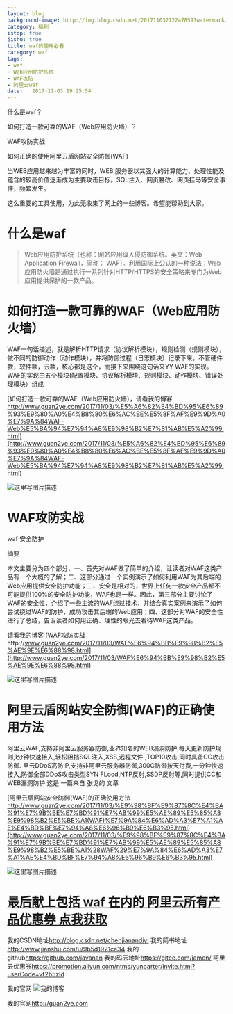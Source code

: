 ```yaml
---
layout: blog
background-image: http://img.blog.csdn.net/20171103212247859?watermark/2/text/aHR0cDovL2Jsb2cuY3Nkbi5uZXQvY2hlbmppYW5hbmRpeWk=/font/5a6L5L2T/fontsize/400/fill/I0JBQkFCMA==/dissolve/70/gravity/SouthEast
category: 福利
istop: true
jishu: true
title: waf的使用必看
category: waf
tags:
- waf
- Web应用防护系统
- WAF攻防
- 阿里云waf
date:   2017-11-03 19:25:54
---
```



什么是waf？

如何打造一款可靠的WAF（Web应用防火墙）？

WAF攻防实战

如何正确的使用阿里云盾网站安全防御(WAF)


当WEB应用越来越为丰富的同时，WEB 服务器以其强大的计算能力、处理性能及蕴含的较高价值逐渐成为主要攻击目标。SQL注入、网页篡改、网页挂马等安全事件，频繁发生。

这么重要的工具使用，为此无收集了网上的一些博客。希望能帮助到大家。





# 什么是waf

> Web应用防护系统（也称：网站应用级入侵防御系统。英文：Web Application Firewall，简称：
> WAF）。利用国际上公认的一种说法：Web应用防火墙是通过执行一系列针对HTTP/HTTPS的安全策略来专门为Web应用提供保护的一款产品。



# 如何打造一款可靠的WAF（Web应用防火墙）

‍‍WAF一句话描述，就是解析HTTP请求（协议解析模块），规则检测（规则模块），做不同的防御动作（动作模块），并将防御过程（日志模块）记录下来。不管硬件款，软件款，云款，核心都是这个，而接下来围绕这句话来YY WAF的实现。WAF的实现由五个模块(配置模块、协议解析模块、规则模块、动作模块、错误处理模块）组成

[如何打造一款可靠的WAF（Web应用防火墙），请看我的博客
http://www.guan2ye.com/2017/11/03/%E5%A6%82%E4%BD%95%E6%89%93%E9%80%A0%E4%B8%80%E6%AC%BE%E5%8F%AF%E9%9D%A0%E7%9A%84WAF-Web%E5%BA%94%E7%94%A8%E9%98%B2%E7%81%AB%E5%A2%99.html](http://www.guan2ye.com/2017/11/03/%E5%A6%82%E4%BD%95%E6%89%93%E9%80%A0%E4%B8%80%E6%AC%BE%E5%8F%AF%E9%9D%A0%E7%9A%84WAF-Web%E5%BA%94%E7%94%A8%E9%98%B2%E7%81%AB%E5%A2%99.html)


![这里写图片描述](http://img.blog.csdn.net/20171103212247859?watermark/2/text/aHR0cDovL2Jsb2cuY3Nkbi5uZXQvY2hlbmppYW5hbmRpeWk=/font/5a6L5L2T/fontsize/400/fill/I0JBQkFCMA==/dissolve/70/gravity/SouthEast)

# WAF攻防实战

waf 安全防护

摘要

本文主要分为四个部分，一、首先对WAF做了简单的介绍，让读者对WAF这类产品有一个大概的了解；二、这部分通过一个实例演示了如何利用WAF为其后端的Web应用提供安全防护功能；三、安全是相对的，世界上任何一款安全产品都不可能提供100%的安全防护功能，WAF也是一样。因此，第三部分主要讨论了WAF的安全性，介绍了一些主流的WAF绕过技术，并结合真实案例来演示了如何尝试绕过WAF的防护，成功攻击其后端的Web应用；四、这部分对WAF的安全性进行了总结，告诉读者如何用正确、理性的眼光去看待WAF这类产品。

请看我的博客
 [WAF攻防实战http://www.guan2ye.com/2017/11/03/WAF%E6%94%BB%E9%98%B2%E5%AE%9E%E6%88%98.html](http://www.guan2ye.com/2017/11/03/WAF%E6%94%BB%E9%98%B2%E5%AE%9E%E6%88%98.html)

![这里写图片描述](http://img.blog.csdn.net/20171103212430090?watermark/2/text/aHR0cDovL2Jsb2cuY3Nkbi5uZXQvY2hlbmppYW5hbmRpeWk=/font/5a6L5L2T/fontsize/400/fill/I0JBQkFCMA==/dissolve/70/gravity/SouthEast)

# 阿里云盾网站安全防御(WAF)的正确使用方法

阿里云WAF,支持非阿里云服务器防御,业界知名的WEB漏洞防护,每天更新防护规则,1分钟快速接入,轻松阻挡SQL注入,XSS,远程文件 ,TOP10攻击,同时具备CC攻击防御.
里云DDoS高防IP,支持非阿里云服务器防御,300G防御按天付费,一分钟快速接入,防御全部DDoS攻击类型SYN FLood,NTP反射,SSDP反射等,同时提供CC和WEB漏洞防护
这是 一篇来自  张戈的 文章

[阿里云盾网站安全防御(WAF)的正确使用方法
http://www.guan2ye.com/2017/11/03/%E9%98%BF%E9%87%8C%E4%BA%91%E7%9B%BE%E7%BD%91%E7%AB%99%E5%AE%89%E5%85%A8%E9%98%B2%E5%BE%A1(WAF)%E7%9A%84%E6%AD%A3%E7%A1%AE%E4%BD%BF%E7%94%A8%E6%96%B9%E6%B3%95.html](http://www.guan2ye.com/2017/11/03/%E9%98%BF%E9%87%8C%E4%BA%91%E7%9B%BE%E7%BD%91%E7%AB%99%E5%AE%89%E5%85%A8%E9%98%B2%E5%BE%A1%28WAF%29%E7%9A%84%E6%AD%A3%E7%A1%AE%E4%BD%BF%E7%94%A8%E6%96%B9%E6%B3%95.html)

![这里写图片描述](http://img.blog.csdn.net/20171103212648267?watermark/2/text/aHR0cDovL2Jsb2cuY3Nkbi5uZXQvY2hlbmppYW5hbmRpeWk=/font/5a6L5L2T/fontsize/400/fill/I0JBQkFCMA==/dissolve/70/gravity/SouthEast)






# **[最后献上包括 waf 在内的  阿里云所有产品优惠券  点我获取](https://promotion.aliyun.com/ntms/yunparter/invite.html?userCode=vf2b5zld)**




我的CSDN地址<http://blog.csdn.net/chenjianandiyi>
我的简书地址<http://www.jianshu.com/u/9b5d1921ce34>
我的github<https://github.com/javanan>
我的码云地址<https://gitee.com/jamen/>
阿里云优惠券<https://promotion.aliyun.com/ntms/yunparter/invite.html?userCode=vf2b5zld>



我的官网
![我的博客](https://github.com/javanan/javanan.github.io/blob/master/style/images/slifelogo.png?raw=true)

我的官网<http://guan2ye.com>